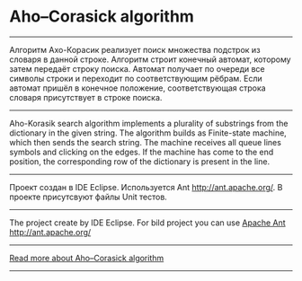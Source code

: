 # Aho–Corasick algorithm
***
Алгоритм Ахо-Корасик реализует поиск множества подстрок из словаря в данной строке. Алгоритм строит конечный автомат, которому затем передаёт строку поиска. 
Автомат получает по очереди все символы строки и переходит по соответствующим рёбрам. 
Если автомат пришёл в конечное положение, соответствующая строка словаря присутствует в строке поиска.
***
Aho-Korasik search algorithm implements a plurality of substrings from the dictionary in the given string. 
The algorithm builds as Finite-state machine, which then sends the search string.
The machine receives all queue lines symbols and clicking on the edges. 
If the machine has come to the end position, the corresponding row of the dictionary is present in the line.
***
Проект создан в IDE Eclipse. Используется Ant <http://ant.apache.org/>. В проекте присутсвуют файлы Unit теcтов.
***
The project create by IDE Eclipse. For bild project you can use [Apache Ant](http://ant.apache.org/) <http://ant.apache.org/>
***
[Read more about Aho–Corasick algorithm](https://en.wikipedia.org/wiki/Aho%E2%80%93Corasick_algorithm)
***